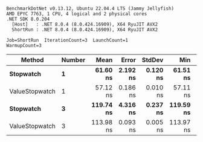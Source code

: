 ```

BenchmarkDotNet v0.13.12, Ubuntu 22.04.4 LTS (Jammy Jellyfish)
AMD EPYC 7763, 1 CPU, 4 logical and 2 physical cores
.NET SDK 8.0.204
  [Host]   : .NET 8.0.4 (8.0.424.16909), X64 RyuJIT AVX2
  ShortRun : .NET 8.0.4 (8.0.424.16909), X64 RyuJIT AVX2

Job=ShortRun  IterationCount=3  LaunchCount=1  
WarmupCount=3  

```
| Method         | Number | Mean      | Error    | StdDev   | Min       | Max       | Gen0   | Allocated |
|--------------- |------- |----------:|---------:|---------:|----------:|----------:|-------:|----------:|
| **Stopwatch**      | **1**      |  **61.60 ns** | **2.192 ns** | **0.120 ns** |  **61.51 ns** |  **61.74 ns** | **0.0005** |      **40 B** |
| ValueStopwatch | 1      |  57.12 ns | 0.186 ns | 0.010 ns |  57.11 ns |  57.13 ns |      - |         - |
| **Stopwatch**      | **3**      | **119.74 ns** | **4.316 ns** | **0.237 ns** | **119.59 ns** | **120.01 ns** | **0.0005** |      **40 B** |
| ValueStopwatch | 3      | 113.98 ns | 0.093 ns | 0.005 ns | 113.97 ns | 113.98 ns |      - |         - |
